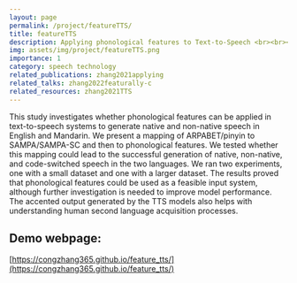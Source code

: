```yaml
---
layout: page
permalink: /project/featureTTS/
title: featureTTS
description: Applying phonological features to Text-to-Speech <br><br><br>
img: assets/img/project/featureTTS.png
importance: 1
category: speech technology
related_publications: zhang2021applying
related_talks: zhang2022featurally-c
related_resources: zhang2021TTS
---
```


This study investigates whether phonological features can be applied in text-to-speech systems to generate native and non-native speech in English and Mandarin. We present a mapping of ARPABET/pinyin to SAMPA/SAMPA-SC and then to phonological features. We tested whether this mapping could lead to the successful generation of native, non-native, and code-switched speech in the two languages. We ran two experiments, one with a small dataset and one with a larger dataset. The results proved that phonological features could be used as a feasible input system, although further investigation is needed to improve model performance. The accented output generated by the TTS models also helps with understanding human second language acquisition processes.


## Demo webpage:
[https://congzhang365.github.io/feature_tts/](https://congzhang365.github.io/feature_tts/)